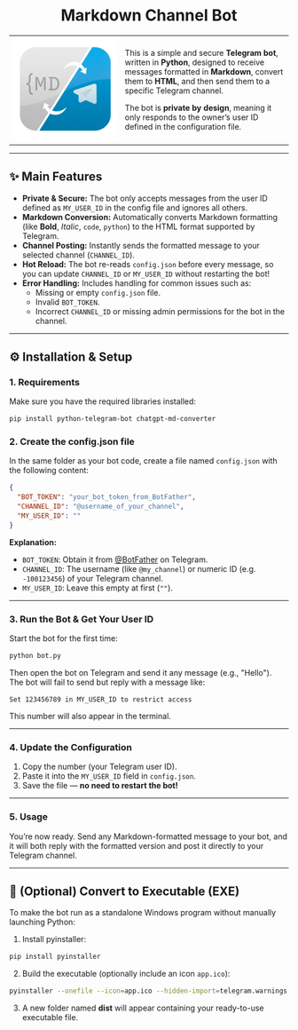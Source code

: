<h1 align="center">Markdown Channel Bot</h1>

<table>
<tr>
<td width="40%" align="center">
  <img src="https://github.com/crrrowz/MD-Sofrware/blob/main/app.png?raw=true" width="300" />
</td>
<td width="60%" valign="middle">

This is a simple and secure **Telegram bot**, written in **Python**, designed to receive messages formatted in **Markdown**, convert them to **HTML**, and then send them to a specific Telegram channel.  

The bot is **private by design**, meaning it only responds to the owner’s user ID defined in the configuration file.

</td>
</tr>
</table>

---

## ✨ Main Features

- **Private & Secure:** The bot only accepts messages from the user ID defined as `MY_USER_ID` in the config file and ignores all others.  
- **Markdown Conversion:** Automatically converts Markdown formatting (like **Bold**, *Italic*, `code`, ```python```) to the HTML format supported by Telegram.  
- **Channel Posting:** Instantly sends the formatted message to your selected channel (`CHANNEL_ID`).  
- **Hot Reload:** The bot re-reads `config.json` before every message, so you can update `CHANNEL_ID` or `MY_USER_ID` without restarting the bot!  
- **Error Handling:** Includes handling for common issues such as:
  - Missing or empty `config.json` file.  
  - Invalid `BOT_TOKEN`.  
  - Incorrect `CHANNEL_ID` or missing admin permissions for the bot in the channel.  

---

## ⚙️ Installation & Setup

### 1. Requirements

Make sure you have the required libraries installed:

```bash
pip install python-telegram-bot chatgpt-md-converter
```

### 2. Create the config.json file

In the same folder as your bot code, create a file named `config.json` with the following content:

```json
{
  "BOT_TOKEN": "your_bot_token_from_BotFather",
  "CHANNEL_ID": "@username_of_your_channel",
  "MY_USER_ID": ""
}
```

**Explanation:**  
- `BOT_TOKEN`: Obtain it from [@BotFather](https://t.me/BotFather) on Telegram.  
- `CHANNEL_ID`: The username (like `@my_channel`) or numeric ID (e.g. `-100123456`) of your Telegram channel.  
- `MY_USER_ID`: Leave this empty at first (`""`).  

---

### 3. Run the Bot & Get Your User ID

Start the bot for the first time:

```bash
python bot.py
```

Then open the bot on Telegram and send it any message (e.g., "Hello").  
The bot will fail to send but reply with a message like:

```
Set 123456789 in MY_USER_ID to restrict access
```

This number will also appear in the terminal.

---

### 4. Update the Configuration

1. Copy the number (your Telegram user ID).  
2. Paste it into the `MY_USER_ID` field in `config.json`.  
3. Save the file — **no need to restart the bot!**

---

### 5. Usage

You’re now ready. Send any Markdown-formatted message to your bot, and it will both reply with the formatted version and post it directly to your Telegram channel.

---

## 🧩 (Optional) Convert to Executable (EXE)

To make the bot run as a standalone Windows program without manually launching Python:

1. Install pyinstaller:

```bash
pip install pyinstaller
```

2. Build the executable (optionally include an icon `app.ico`):

```bash
pyinstaller --onefile --icon=app.ico --hidden-import=telegram.warnings bot.py
```

3. A new folder named **dist** will appear containing your ready-to-use executable file.
